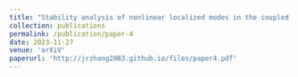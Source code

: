 ```yaml
---
title: "Stability analysis of nonlinear localized modes in the coupled Gross-Pitaevskii equations with PT-symmetric Scarf-II potential"
collection: publications
permalink: /publication/paper-4
date: 2023-11-27
venue: 'arXiV'
paperurl: 'http://jrzhang2003.github.io/files/paper4.pdf'
---
```

